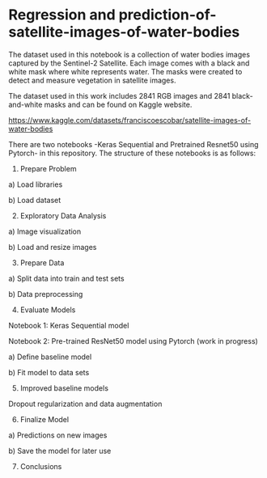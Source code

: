 # Regression and prediction-of-satellite-images-of-water-bodies

The dataset used in this notebook is a collection of water bodies images captured by the Sentinel-2 Satellite. Each image comes with a 
black and white mask where white represents water. The masks were created to detect and measure vegetation in satellite images.

The dataset used in this work includes 2841 RGB images and 2841 black-and-white masks and can be found on Kaggle website.

https://www.kaggle.com/datasets/franciscoescobar/satellite-images-of-water-bodies

There are two notebooks -Keras Sequential and Pretrained Resnet50 using Pytorch- in this repository. The structure of these notebooks is as follows:

1. Prepare Problem

a) Load libraries

b) Load dataset

2. Exploratory Data Analysis

a) Image visualization

b) Load and resize images

3. Prepare Data

a) Split data into train and test sets

b) Data preprocessing

4. Evaluate Models

  Notebook 1: Keras Sequential model

  Notebook 2: Pre-trained ResNet50 model using Pytorch (work in progress)

a) Define baseline model

b) Fit model to data sets

5. Improved baseline models

Dropout regularization and data augmentation

6. Finalize Model

a) Predictions on new images

b) Save the model for later use

7. Conclusions

